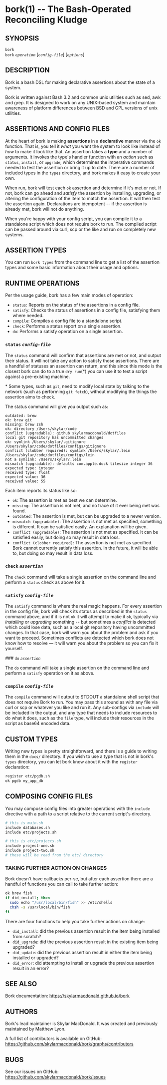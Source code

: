 bork(1) -- The Bash-Operated Reconciling Kludge 
===============================================

## SYNOPSIS

`bork`  
`bork` *`operation`* [*`config-file`*] [*`options`*]

## DESCRIPTION

Bork is a bash DSL for making declarative assertions about the state of a system.

Bork is written against Bash 3.2 and common unix utilities such as sed, awk and
grep. It is designed to work on any UNIX-based system and maintain awareness of
platform differences between BSD and GPL versions of unix utilities.

## ASSERTIONS AND CONFIG FILES

At the heart of bork is making **assertions** in a **declarative** manner via
the `ok` function. That is, you tell it *what* you want the system to look like
instead of *how* to make it look like that. An assertion takes a **type** and a
number of arguments. It invokes the type's handler function with an *action*
such as `status`, `install`, or `upgrade`, which determines the imperative
commands needed to test the assertion or bring it up to date. There are a number
of included types in the `types` directory, and bork makes it easy to create
your own.

When run, bork will test each `ok` assertion and determine if it's met or not.
If not, bork can go ahead and *satisfy* the assertion by installing, upgrading,
or altering the configuration of the item to match the assertion. It will then
test the assertion again. Declarations are idempotent -- if the assertion is
already met, bork will not do anything.

When you're happy with your config script, you can compile it to a standalone
script which does not require bork to run. The compiled script can be passed
around via curl, scp or the like and run on completely new systems.

## ASSERTION TYPES

You can run `bork types` from the command line to get a list of the assertion
types and some basic information about their usage and options.

## RUNTIME OPERATIONS

Per the usage guide, bork has a few main modes of operation:

- `status`: Reports on the status of the assertions in a config file.  
- `satisfy`: Checks the status of assertions in a config file, satisfying them
where needed.  
- `compile`: Compiles a config file to a standalone script.  
- `check`: Performs a status report on a single assertion.  
- `do`: Performs a satisfy operation on a single assertion.  

### `status` *`config-file`*

The `status` command will confirm that assertions are met or not, and output
their status. It will not take any action to satisfy those assertions. There are
a handful of statuses an assertion can return, and this since this mode is the
closest bork can do to a true `dry run`(*) you can use it to test a script
against a pre-existing machine.

\* Some types, such as `git`, need to modify local state by talking to the network
(such as performing `git fetch`), without modifying the things the assertion aims
to check.

The status command will give you output such as:

```
outdated: brew
ok: brew git
missing: brew zsh
ok: directory /Users/skylar/code
conflict (upgradable): github skylarmacdonald/dotfiles
local git repository has uncommitted changes
ok: symlink /Users/skylar/.gitignore /Users/skylar/code/dotfiles/configs/gitignore
conflict (clobber required): symlink /Users/skylar/.lein /Users/skylar/code/dotfiles/configs/lein
not a symlink: /Users/skylar/.lein
mismatch (upgradable): defaults com.apple.dock tilesize integer 36
expected type: integer
received type: float
expected value: 36
received value: 55
```

Each item reports its status like so:

- `ok`: The assertion is met as best we can determine.
- `missing`: The assertion is not met, and no trace of it ever being met was found.
- `outdated`: The assertion is met, but can be upgraded to a newer version.
- `mismatch (upgradable)`: The assertion is not met as specified, something is
  different. It can be satisfied easily. An explanation will be given.
- `conflict (upgradable)`: The assertion is not met as specified. It can be
  satisfied easily, but doing so may result in data loss.
- `conflict (clobber required)`: The assertion is not met as specified. Bork
  cannot currently satisfy this assertion. In the future, it will be able to,
  but doing so may result in data loss.

### `check` *`assertion`*

The `check` command will take a single assertion on the command line and perform
a `status` check as above for it.

### `satisfy` *`config-file`*

The `satisfy` command is where the real magic happens. For every assertion in
the config file, bork will check its status as described in the `status` command
above, and if it is not `ok` it will attempt to make it `ok`, typically via
*installing* or *upgrading* something -- but sometimes a *conflict* is detected
which could lose data, such as a local git repository having uncommitted
changes. In that case, bork will warn you about the problem and ask if you want
to proceed. Sometimes conflicts are detected which bork does not know how to
resolve — it will warn you about the problem so you can fix it yourself.

### `do` *`assertion`*

The `do` command will take a single assertion on the command line and perform a
`satisfy` operation on it as above.

### `compile` *`config-file`*

The `compile` command will output to STDOUT a standalone shell script that does
not require Bork to run. You may pass this around as with any file via curl or
scp or whatever you like and run it. Any sub-configs via `include` will be
included in the output, and any type that needs to include resources to do what
it does, such as the `file` type, will include their resources in the script as
base64 encoded data.

## CUSTOM TYPES

Writing new types is pretty straightforward, and there is a guide to writing
them in the `docs/` directory. If you wish to use a type that is not in bork's
`types` directory, you can let bork know about it with the `register`
declaration:

```bash
register etc/pgdb.sh
ok pgdb my_app_db
```

## COMPOSING CONFIG FILES

You may compose config files into greater operations with the `include`
directive with a path to a script relative to the current script's directory.

```bash
# this is main.sh
include databases.sh
include etc/projects.sh
```

```bash
# this is etc/projects.sh
include project-one.sh
include project-two.sh
# these will be read from the etc/ directory
```

### TAKING FURTHER ACTION ON CHANGES

Bork doesn't have callbacks per-se, but after each assertion there are a handful
of functions you can call to take further action:

```bash
ok brew fish
if did_install; then
  sudo echo "/usr/local/bin/fish" >> /etc/shells
  chsh -s /usr/local/bin/fish
fi
```
There are four functions to help you take further actions on change:

- `did_install`: did the previous assertion result in the item being installed
  from scratch?
- `did_upgrade`: did the previous assertion result in the existing item being
  upgraded?
- `did_update`: did the previous assertion result in either the item being
  installed or upgraded?
- `did_error`: did attempting to install or upgrade the previous assertion
  result in an error?

## SEE ALSO

Bork documentation: <https://skylarmacdonald.github.io/bork>

## AUTHORS

Bork's lead maintainer is Skylar MacDonald. It was created and previously
maintained by Matthew Lyon.

A full list of contributors is available on GitHub:  
<https://github.com/skylarmacdonald/bork/graphs/contributors>

## BUGS

See our issues on GitHub:  
<https://github.com/skylarmacdonald/bork/issues>

[SYNOPSIS]: #SYNOPSIS "SYNOPSIS"
[DESCRIPTION]: #DESCRIPTION "DESCRIPTION"
[ASSERTIONS AND CONFIG FILES]: #ASSERTIONS-AND-CONFIG-FILES "ASSERTIONS AND CONFIG FILES"
[ASSERTION TYPES]: #ASSERTION-TYPES "ASSERTION TYPES"
[RUNTIME OPERATIONS]: #RUNTIME-OPERATIONS "RUNTIME OPERATIONS"
[CUSTOM TYPES]: #CUSTOM-TYPES "CUSTOM TYPES"
[COMPOSING CONFIG FILES]: #COMPOSING-CONFIG-FILES "COMPOSING CONFIG FILES"
[TAKING FURTHER ACTION ON CHANGES]: #TAKING-FURTHER-ACTION-ON-CHANGES "TAKING FURTHER ACTION ON CHANGES"
[SEE ALSO]: #SEE-ALSO "SEE ALSO"
[AUTHORS]: #AUTHORS "AUTHORS"
[BUGS]: #BUGS "BUGS"

[-]: -.html
